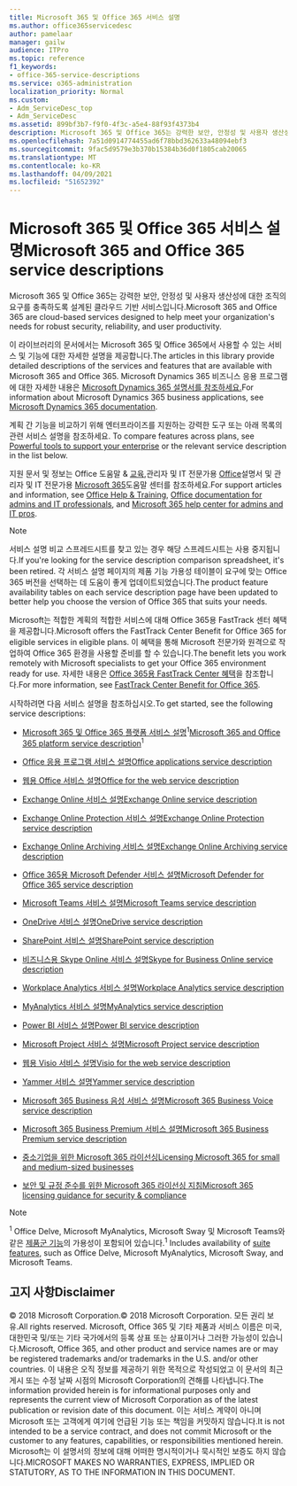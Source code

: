 ```yaml
---
title: Microsoft 365 및 Office 365 서비스 설명
ms.author: office365servicedesc
author: pamelaar
manager: gailw
audience: ITPro
ms.topic: reference
f1_keywords:
- office-365-service-descriptions
ms.service: o365-administration
localization_priority: Normal
ms.custom:
- Adm_ServiceDesc_top
- Adm_ServiceDesc
ms.assetid: 899bf3b7-f9f0-4f3c-a5e4-88f93f4373b4
description: Microsoft 365 및 Office 365는 강력한 보안, 안정성 및 사용자 생산성에 대한 조직의 요구를 충족하도록 설계된 클라우드 기반 서비스입니다.
ms.openlocfilehash: 7a51d0914774455ad6f78bbd362633a48094ebf3
ms.sourcegitcommit: 9fac5d9579e3b370b15384b36d0f1805cab20065
ms.translationtype: MT
ms.contentlocale: ko-KR
ms.lasthandoff: 04/09/2021
ms.locfileid: "51652392"
---
```

# <a name="microsoft-365-and-office-365-service-descriptions"></a><span data-ttu-id="a3e31-103">Microsoft 365 및 Office 365 서비스 설명</span><span class="sxs-lookup"><span data-stu-id="a3e31-103">Microsoft 365 and Office 365 service descriptions</span></span> 

<span data-ttu-id="a3e31-104">Microsoft 365 및 Office 365는 강력한 보안, 안정성 및 사용자 생산성에 대한 조직의 요구를 충족하도록 설계된 클라우드 기반 서비스입니다.</span><span class="sxs-lookup"><span data-stu-id="a3e31-104">Microsoft 365 and Office 365 are cloud-based services designed to help meet your organization's needs for robust security, reliability, and user productivity.</span></span> 
  
<span data-ttu-id="a3e31-105">이 라이브러리의 문서에서는 Microsoft 365 및 Office 365에서 사용할 수 있는 서비스 및 기능에 대한 자세한 설명을 제공합니다.</span><span class="sxs-lookup"><span data-stu-id="a3e31-105">The articles in this library provide detailed descriptions of the services and features that are available with Microsoft 365 and Office 365.</span></span> <span data-ttu-id="a3e31-106">Microsoft Dynamics 365 비즈니스 응용 프로그램에 대한 자세한 내용은 [Microsoft Dynamics 365 설명서를 참조하세요.](/dynamics365/)</span><span class="sxs-lookup"><span data-stu-id="a3e31-106">For information about Microsoft Dynamics 365 business applications, see [Microsoft Dynamics 365 documentation](/dynamics365/).</span></span>

<span data-ttu-id="a3e31-107">계획 간 기능을 비교하기 위해 엔터프라이즈를 지원하는 강력한 도구 또는 아래 목록의 관련 서비스 설명을 참조하세요. [](https://go.microsoft.com/fwlink/?LinkID=799177&amp;clcid=0x409)</span><span class="sxs-lookup"><span data-stu-id="a3e31-107">To compare features across plans, see [Powerful tools to support your enterprise](https://go.microsoft.com/fwlink/?LinkID=799177&amp;clcid=0x409) or the relevant service description in the list below.</span></span> 
  
<span data-ttu-id="a3e31-108">지원 문서 및 정보는 Office 도움말 & [교육,](https://support.office.com/)관리자 및 IT 전문가용 [Office](/office/)설명서 및 관리자 및 IT 전문가용 [Microsoft 365](/microsoft-365/)도움말 센터를 참조하세요.</span><span class="sxs-lookup"><span data-stu-id="a3e31-108">For support articles and information, see [Office Help & Training](https://support.office.com/), [Office documentation for admins and IT professionals](/office/), and [Microsoft 365 help center for admins and IT pros](/microsoft-365/).</span></span>
  
> [!NOTE]
> <span data-ttu-id="a3e31-109">서비스 설명 비교 스프레드시트를 찾고 있는 경우 해당 스프레드시트는 사용 중지됩니다.</span><span class="sxs-lookup"><span data-stu-id="a3e31-109">If you're looking for the service description comparison spreadsheet, it's been retired.</span></span> <span data-ttu-id="a3e31-110">각 서비스 설명 페이지의 제품 기능 가용성 테이블이 요구에 맞는 Office 365 버전을 선택하는 데 도움이 좋게 업데이트되었습니다.</span><span class="sxs-lookup"><span data-stu-id="a3e31-110">The product feature availability tables on each service description page have been updated to better help you choose the version of Office 365 that suits your needs.</span></span> 
  
<span data-ttu-id="a3e31-111">Microsoft는 적합한 계획의 적합한 서비스에 대해 Office 365용 FastTrack 센터 혜택을 제공합니다.</span><span class="sxs-lookup"><span data-stu-id="a3e31-111">Microsoft offers the FastTrack Center Benefit for Office 365 for eligible services in eligible plans.</span></span> <span data-ttu-id="a3e31-112">이 혜택을 통해 Microsoft 전문가와 원격으로 작업하여 Office 365 환경을 사용할 준비를 할 수 있습니다.</span><span class="sxs-lookup"><span data-stu-id="a3e31-112">The benefit lets you work remotely with Microsoft specialists to get your Office 365 environment ready for use.</span></span> <span data-ttu-id="a3e31-113">자세한 내용은 [Office 365용 FastTrack Center 혜택](/fasttrack/O365-fasttrack-benefit-for-office-365)을 참조합니다.</span><span class="sxs-lookup"><span data-stu-id="a3e31-113">For more information, see [FastTrack Center Benefit for Office 365](/fasttrack/O365-fasttrack-benefit-for-office-365).</span></span>
  
<span data-ttu-id="a3e31-114">시작하려면 다음 서비스 설명을 참조하십시오.</span><span class="sxs-lookup"><span data-stu-id="a3e31-114">To get started, see the following service descriptions:</span></span>
  
- <span data-ttu-id="a3e31-115">[Microsoft 365 및 Office 365 플랫폼 서비스 설명](office-365-platform-service-description/office-365-platform-service-description.md)<sup>1</sup></span><span class="sxs-lookup"><span data-stu-id="a3e31-115">[Microsoft 365 and Office 365 platform service description](office-365-platform-service-description/office-365-platform-service-description.md)<sup>1</sup></span></span>

- [<span data-ttu-id="a3e31-116">Office 응용 프로그램 서비스 설명</span><span class="sxs-lookup"><span data-stu-id="a3e31-116">Office applications service description</span></span>](office-applications-service-description/office-applications-service-description.md)

- [<span data-ttu-id="a3e31-117">웹용 Office 서비스 설명</span><span class="sxs-lookup"><span data-stu-id="a3e31-117">Office for the web service description</span></span>](office-online-service-description/office-online-service-description.md)

- [<span data-ttu-id="a3e31-118">Exchange Online 서비스 설명</span><span class="sxs-lookup"><span data-stu-id="a3e31-118">Exchange Online service description</span></span>](exchange-online-service-description/exchange-online-service-description.md)

- [<span data-ttu-id="a3e31-119">Exchange Online Protection 서비스 설명</span><span class="sxs-lookup"><span data-stu-id="a3e31-119">Exchange Online Protection service description</span></span>](exchange-online-protection-service-description/exchange-online-protection-service-description.md)

- [<span data-ttu-id="a3e31-120">Exchange Online Archiving 서비스 설명</span><span class="sxs-lookup"><span data-stu-id="a3e31-120">Exchange Online Archiving service description</span></span>](exchange-online-archiving-service-description/exchange-online-archiving-service-description.md)

- [<span data-ttu-id="a3e31-121">Office 365용 Microsoft Defender 서비스 설명</span><span class="sxs-lookup"><span data-stu-id="a3e31-121">Microsoft Defender for Office 365 service description</span></span>](office-365-advanced-threat-protection-service-description.md)

- [<span data-ttu-id="a3e31-122">Microsoft Teams 서비스 설명</span><span class="sxs-lookup"><span data-stu-id="a3e31-122">Microsoft Teams service description</span></span>](teams-service-description.md)

- [<span data-ttu-id="a3e31-123">OneDrive 서비스 설명</span><span class="sxs-lookup"><span data-stu-id="a3e31-123">OneDrive service description</span></span>](onedrive-for-business-service-description.md)

- [<span data-ttu-id="a3e31-124">SharePoint 서비스 설명</span><span class="sxs-lookup"><span data-stu-id="a3e31-124">SharePoint service description</span></span>](sharepoint-online-service-description/sharepoint-online-service-description.md)

- [<span data-ttu-id="a3e31-125">비즈니스용 Skype Online 서비스 설명</span><span class="sxs-lookup"><span data-stu-id="a3e31-125">Skype for Business Online service description</span></span>](skype-for-business-online-service-description/skype-for-business-online-service-description.md)

- [<span data-ttu-id="a3e31-126">Workplace Analytics 서비스 설명</span><span class="sxs-lookup"><span data-stu-id="a3e31-126">Workplace Analytics service description</span></span>](workplace-analytics-service-description.md)

- [<span data-ttu-id="a3e31-127">MyAnalytics 서비스 설명</span><span class="sxs-lookup"><span data-stu-id="a3e31-127">MyAnalytics service description</span></span>](mya-service-description.md)

- [<span data-ttu-id="a3e31-128">Power BI 서비스 설명</span><span class="sxs-lookup"><span data-stu-id="a3e31-128">Power BI service description</span></span>](power-bi-service-description.md)

- [<span data-ttu-id="a3e31-129">Microsoft Project 서비스 설명</span><span class="sxs-lookup"><span data-stu-id="a3e31-129">Microsoft Project service description</span></span>](project-online-service-description/project-online-service-description.md)

- [<span data-ttu-id="a3e31-130">웹용 Visio 서비스 설명</span><span class="sxs-lookup"><span data-stu-id="a3e31-130">Visio for the web service description</span></span>](visio-online-service-description/visio-online-service-description.md)

- [<span data-ttu-id="a3e31-131">Yammer 서비스 설명</span><span class="sxs-lookup"><span data-stu-id="a3e31-131">Yammer service description</span></span>](yammer-service-description/yammer-service-description.md)

- [<span data-ttu-id="a3e31-132">Microsoft 365 Business 음성 서비스 설명</span><span class="sxs-lookup"><span data-stu-id="a3e31-132">Microsoft 365 Business Voice service description</span></span>](microsoft-365-business-voice-service-description.md)

- [<span data-ttu-id="a3e31-133">Microsoft 365 Business Premium 서비스 설명</span><span class="sxs-lookup"><span data-stu-id="a3e31-133">Microsoft 365 Business Premium service description</span></span>](microsoft-365-service-descriptions/microsoft-365-business-service-description.md)

- [<span data-ttu-id="a3e31-134">중소기업을 위한 Microsoft 365 라이선싱</span><span class="sxs-lookup"><span data-stu-id="a3e31-134">Licensing Microsoft 365 for small and medium-sized businesses</span></span>](microsoft-365-service-descriptions/licensing-microsoft-365-in-smb.md)

- [<span data-ttu-id="a3e31-135">보안 및 규정 준수를 위한 Microsoft 365 라이선싱 지침</span><span class="sxs-lookup"><span data-stu-id="a3e31-135">Microsoft 365 licensing guidance for security & compliance</span></span>](microsoft-365-service-descriptions/microsoft-365-tenantlevel-services-licensing-guidance/microsoft-365-security-compliance-licensing-guidance.md)


> [!NOTE]
> <span data-ttu-id="a3e31-136"><sup>1</sup> Office Delve, Microsoft MyAnalytics, Microsoft Sway 및 Microsoft Teams와 같은 [제품군 기능](./office-365-platform-service-description/office-365-suite-features.md)의 가용성이 포함되어 있습니다.</span><span class="sxs-lookup"><span data-stu-id="a3e31-136"><sup>1</sup> Includes availability of [suite features](./office-365-platform-service-description/office-365-suite-features.md), such as Office Delve, Microsoft MyAnalytics, Microsoft Sway, and Microsoft Teams.</span></span>
  
## <a name="disclaimer"></a><span data-ttu-id="a3e31-137">고지 사항</span><span class="sxs-lookup"><span data-stu-id="a3e31-137">Disclaimer</span></span>

<span data-ttu-id="a3e31-138">&copy; 2018 Microsoft Corporation.</span><span class="sxs-lookup"><span data-stu-id="a3e31-138">&copy; 2018 Microsoft Corporation.</span></span> <span data-ttu-id="a3e31-139">모든 권리 보유.</span><span class="sxs-lookup"><span data-stu-id="a3e31-139">All rights reserved.</span></span> <span data-ttu-id="a3e31-140">Microsoft, Office 365 및 기타 제품과 서비스 이름은 미국, 대한민국 및/또는 기타 국가에서의 등록 상표 또는 상표이거나 그러한 가능성이 있습니다.</span><span class="sxs-lookup"><span data-stu-id="a3e31-140">Microsoft, Office 365, and other product and service names are or may be registered trademarks and/or trademarks in the U.S. and/or other countries.</span></span> <span data-ttu-id="a3e31-141">이 내용은 오직 정보를 제공하기 위한 목적으로 작성되었고 이 문서의 최근 게시 또는 수정 날짜 시점의 Microsoft Corporation의 견해를 나타냅니다.</span><span class="sxs-lookup"><span data-stu-id="a3e31-141">The information provided herein is for informational purposes only and represents the current view of Microsoft Corporation as of the latest publication or revision date of this document.</span></span> <span data-ttu-id="a3e31-142">이는 서비스 계약이 아니며 Microsoft 또는 고객에게 여기에 언급된 기능 또는 책임을 커밋하지 않습니다.</span><span class="sxs-lookup"><span data-stu-id="a3e31-142">It is not intended to be a service contract, and does not commit Microsoft or the customer to any features, capabilities, or responsibilities mentioned herein.</span></span> <span data-ttu-id="a3e31-143">Microsoft는 이 설명서의 정보에 대해 어떠한 명시적이거나 묵시적인 보증도 하지 않습니다.</span><span class="sxs-lookup"><span data-stu-id="a3e31-143">MICROSOFT MAKES NO WARRANTIES, EXPRESS, IMPLIED OR STATUTORY, AS TO THE INFORMATION IN THIS DOCUMENT.</span></span>
